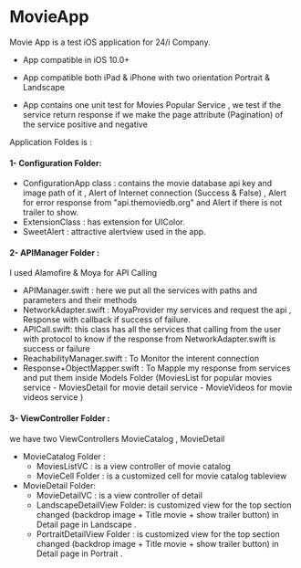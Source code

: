 # MovieApp

Movie App is a test iOS application for 24/i Company.

- App compatible in iOS 10.0+

- App compatible both iPad & iPhone with two orientation Portrait & Landscape

- App contains one unit test for Movies Popular Service , we test if the service return response if we make the page attribute (Pagination) of the service positive and negative

Application Foldes is :

#### 1- Configuration Folder:
  - ConfigurationApp class : 
  contains the movie database api key and image path of it ,  Alert of Internet connection (Success & False) , 
  Alert for error response from "api.themoviedb.org" and Alert if there is not trailer to show.
  - ExtensionClass : has extension for UIColor.
  - SweetAlert : attractive alertview used in the app.
  
#### 2- APIManager Folder : 
I used Alamofire & Moya for API Calling
  - APIManager.swift : here we put all the services with paths and parameters and their methods
  - NetworkAdapter.swift : MoyaProvider my services and request the api , Response with callback if success of failure.
  - APICall.swift: this class has all the services that calling from the user with protocol to know if the response from NetworkAdapter.swift is success or failure 
  - ReachabilityManager.swift : To Monitor the interent connection
  - Response+ObjectMapper.swift : To Mapple my response from services and put them inside Models Folder (MoviesList for popular movies service - MoviesDetail for movie detail service - MovieVideos for movie videos service )
  
#### 3- ViewController Folder :
we have two ViewControllers MovieCatalog  , MovieDetail 
  - MovieCatalog Folder :
    - MoviesListVC : is a view controller of movie catalog
    - MovieCell Folder : is a customized cell for movie catalog tableview
  - MovieDetail Folder:
    - MovieDetailVC : is a view controller of detail
    - LandscapeDetailView Folder: is customized view for  the top section changed (backdrop image + Title movie + show trailer button) in Detail page in Landscape .
    - PortraitDetailView Folder : is customized view for  the top section changed (backdrop image + Title movie + show trailer button) in Detail page in Portrait .
    

